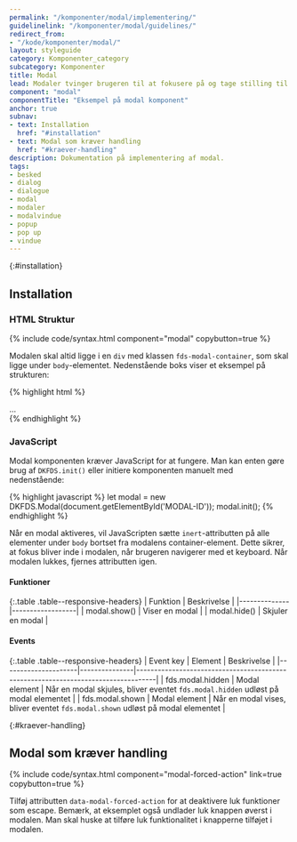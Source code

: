 ```yaml
---
permalink: "/komponenter/modal/implementering/"
guidelinelink: "/komponenter/modal/guidelines/"
redirect_from:
- "/kode/komponenter/modal/"
layout: styleguide
category: Komponenter_category
subcategory: Komponenter
title: Modal
lead: Modaler tvinger brugeren til at fokusere på og tage stilling til afgørende indhold, mens den øvrige side er deaktiveret.
component: "modal"
componentTitle: "Eksempel på modal komponent"
anchor: true
subnav:
- text: Installation
  href: "#installation"
- text: Modal som kræver handling
  href: "#kraever-handling"
description: Dokumentation på implementering af modal.
tags:
- besked
- dialog
- dialogue
- modal
- modaler
- modalvindue
- popup
- pop up
- vindue
---
```


{:#installation}
## Installation

### HTML Struktur

{% include code/syntax.html component="modal" copybutton=true %}

Modalen skal altid ligge i en `div` med klassen `fds-modal-container`, som skal ligge under `body`-elementet. Nedenstående boks viser et eksempel på strukturen:

{% highlight html %}
<body>
    <div class="fds-modal-container">
        <div class="fds-modal" aria-hidden="true" role="dialog" aria-modal="true" ...>
          ...
        </div>
    </div>
</body>
{% endhighlight %}

### JavaScript
Modal komponenten kræver JavaScript for at fungere. Man kan enten gøre brug af `DKFDS.init()` eller initiere komponenten manuelt med nedenstående:

{% highlight javascript %}
let modal = new DKFDS.Modal(document.getElementById('MODAL-ID'));
modal.init();
{% endhighlight %}

Når en modal aktiveres, vil JavaScripten sætte `inert`-attributten på alle elementer under `body` bortset fra modalens container-element. Dette sikrer, at fokus bliver inde i modalen, når brugeren navigerer med et keyboard. Når modalen lukkes, fjernes attributten igen.

#### Funktioner

{:.table .table--responsive-headers}
| Funktion     | Beskrivelse      |
|--------------|------------------|
| modal.show() | Viser en modal   |
| modal.hide() | Skjuler en modal |

#### Events

{:.table .table--responsive-headers}
| Event key           | Element       | Beskrivelse                                                                       |
|---------------------|---------------|-----------------------------------------------------------------------------------|
| fds.modal.hidden    | Modal element | Når en modal skjules, bliver eventet `fds.modal.hidden` udløst på modal elementet |
| fds.modal.shown     | Modal element | Når en modal vises, bliver eventet `fds.modal.shown` udløst på modal elementet    |

{:#kraever-handling}
## Modal som kræver handling

{% include code/syntax.html component="modal-forced-action" link=true copybutton=true %}

Tilføj attributten `data-modal-forced-action` for at deaktivere luk funktioner som escape. Bemærk, at eksemplet også undlader luk knappen øverst i modalen. Man skal huske at tilføre luk funktionalitet i knapperne tilføjet i modalen.